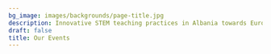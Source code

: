 ```yaml
---
bg_image: images/backgrounds/page-title.jpg
description: Innovative STEM teaching practices in Albania towards European Integration
draft: false
title: Our Events
---
```

